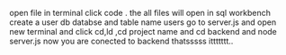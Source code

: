 open file in terminal click code .
the all files will open 
in sql workbench create a user db databse and table name users
go to server.js and open new terminal 
and click cd,ld ,cd project name and cd backend and node server.js now you are conected to backend 
thatsssss ittttttt..
